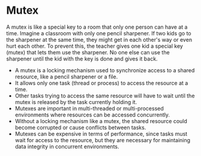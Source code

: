 # Mutex

A mutex is like a special key to a room that only one person can have at a time. Imagine a classroom with only one pencil sharpener. If two kids go to the sharpener at the same time, they might get in each other's way or even hurt each other. To prevent this, the teacher gives one kid a special key (mutex) that lets them use the sharpener. No one else can use the sharpener until the kid with the key is done and gives it back.

* A mutex is a locking mechanism used to synchronize access to a shared resource, like a pencil sharpener or a file.
* It allows only one task (thread or process) to access the resource at a time.
* Other tasks trying to access the same resource will have to wait until the mutex is released by the task currently holding it.
* Mutexes are important in multi-threaded or multi-processed environments where resources can be accessed concurrently.
* Without a locking mechanism like a mutex, the shared resource could become corrupted or cause conflicts between tasks.
* Mutexes can be expensive in terms of performance, since tasks must wait for access to the resource, but they are necessary for maintaining data integrity in concurrent environments.
